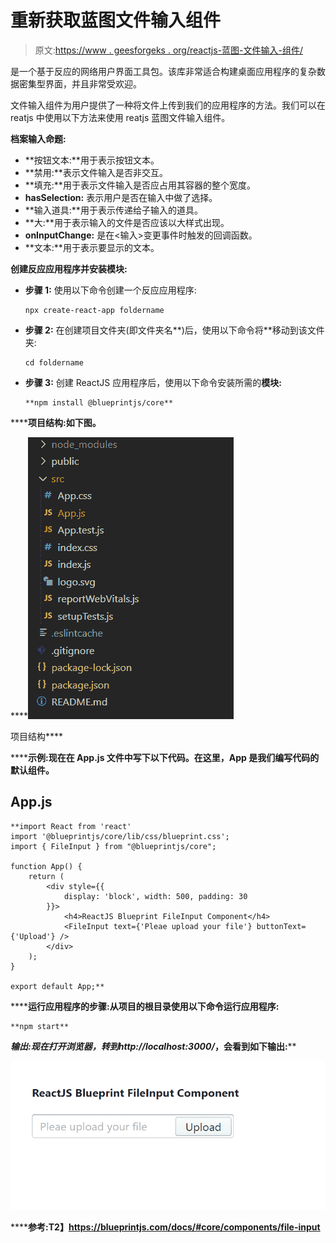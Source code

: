 # 重新获取蓝图文件输入组件

> 原文:[https://www . geesforgeks . org/reactjs-蓝图-文件输入-组件/](https://www.geeksforgeeks.org/reactjs-blueprint-fileinput-component/)

是一个基于反应的网络用户界面工具包。该库非常适合构建桌面应用程序的复杂数据密集型界面，并且非常受欢迎。

文件输入组件为用户提供了一种将文件上传到我们的应用程序的方法。我们可以在 reatjs 中使用以下方法来使用 reatjs 蓝图文件输入组件。

**档案输入命题:**

*   **按钮文本:**用于表示按钮文本。
*   **禁用:**表示文件输入是否非交互。
*   **填充:**用于表示文件输入是否应占用其容器的整个宽度。
*   **hasSelection:** 表示用户是否在输入中做了选择。
*   **输入道具:**用于表示传递给子输入的道具。
*   **大:**用于表示输入的文件是否应该以大样式出现。
*   **onInputChange:** 是在<输入>变更事件时触发的回调函数。
*   **文本:**用于表示要显示的文本。

**创建反应应用程序并安装模块:**

*   **步骤 1:** 使用以下命令创建一个反应应用程序:

    ```
    npx create-react-app foldername
    ```

*   **步骤 2:** 在创建项目文件夹(即文件夹名**)后，使用以下命令将**移动到该文件夹:

    ```
    cd foldername
    ```

*   **步骤 3:** 创建 ReactJS 应用程序后，使用以下命令安装所需的****模块:****

    ```
    **npm install @blueprintjs/core**
    ```

******项目结构:**如下图。****

****![](img/f04ae0d8b722a9fff0bd9bd138b29c23.png)

项目结构**** 

******示例:**现在在 **App.js** 文件中写下以下代码。在这里，App 是我们编写代码的默认组件。****

## ****App.js****

```
**import React from 'react'
import '@blueprintjs/core/lib/css/blueprint.css';
import { FileInput } from "@blueprintjs/core";

function App() {
    return (
        <div style={{
            display: 'block', width: 500, padding: 30
        }}>
            <h4>ReactJS Blueprint FileInput Component</h4>
            <FileInput text={'Pleae upload your file'} buttonText={'Upload'} />
        </div>
    );
}

export default App;**
```

******运行应用程序的步骤:**从项目的根目录使用以下命令运行应用程序:****

```
**npm start**
```

******输出:**现在打开浏览器，转到***http://localhost:3000/***，会看到如下输出:****

****![](img/77099ff6e5caaa87fb144ee83b92d3d3.png)****

******参考:**T2】https://blueprintjs.com/docs/#core/components/file-input****